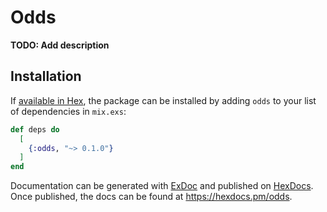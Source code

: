 # Odds

**TODO: Add description**

## Installation

If [available in Hex](https://hex.pm/docs/publish), the package can be installed
by adding `odds` to your list of dependencies in `mix.exs`:

```elixir
def deps do
  [
    {:odds, "~> 0.1.0"}
  ]
end
```

Documentation can be generated with [ExDoc](https://github.com/elixir-lang/ex_doc)
and published on [HexDocs](https://hexdocs.pm). Once published, the docs can
be found at <https://hexdocs.pm/odds>.

